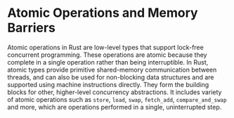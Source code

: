 # Atomic Operations and Memory Barriers

Atomic operations in Rust are low-level types that support lock-free concurrent programming. These operations are atomic because they complete in a single operation rather than being interruptible. In Rust, atomic types provide primitive shared-memory communication between threads, and can also be used for non-blocking data structures and are supported using machine instructions directly. They form the building blocks for other, higher-level concurrency abstractions. It includes variety of atomic operations such as `store`, `load`, `swap`, `fetch_add`, `compare_and_swap` and more, which are operations performed in a single, uninterrupted step.